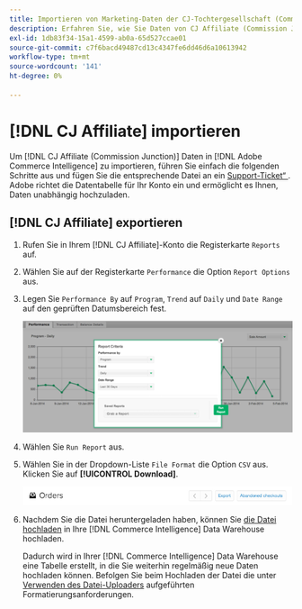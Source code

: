 ```yaml
---
title: Importieren von Marketing-Daten der CJ-Tochtergesellschaft (Commission Junction)
description: Erfahren Sie, wie Sie Daten von CJ Affiliate (Commission Junction) in  [!DNL Commerce Intelligence].L Commerce Intelligence] importieren.
exl-id: 1db83f34-15a1-4599-ab0a-65d527ccae01
source-git-commit: c7f6bacd49487cd13c4347fe6dd46d6a10613942
workflow-type: tm+mt
source-wordcount: '141'
ht-degree: 0%

---
```


# [!DNL CJ Affiliate] importieren

Um [!DNL CJ Affiliate (Commission Junction)] Daten in [!DNL Adobe Commerce Intelligence] zu importieren, führen Sie einfach die folgenden Schritte aus und fügen Sie die entsprechende Datei an ein [Support-Ticket“ ](https://experienceleague.adobe.com/docs/commerce-knowledge-base/kb/troubleshooting/miscellaneous/mbi-service-policies.html). Adobe richtet die Datentabelle für Ihr Konto ein und ermöglicht es Ihnen, Daten unabhängig hochzuladen.

## [!DNL CJ Affiliate] exportieren

1. Rufen Sie in Ihrem [!DNL CJ Affiliate]-Konto die Registerkarte `Reports` auf.

1. Wählen Sie auf der Registerkarte `Performance` die Option `Report Options` aus.

1. Legen Sie `Performance By` auf `Program`, `Trend` auf `Daily` und `Date Range` auf den geprüften Datumsbereich fest.

   ![export-cj-afffiliate-data](../../../assets/export-cj-affiliate-data-1.png)<!--{:.zoom}-->

1. Wählen Sie `Run Report` aus.

1. Wählen Sie in der Dropdown-Liste `File Format` die Option `CSV` aus.  Klicken Sie auf **[!UICONTROL Download]**.

   ![Exportieren von CJ-Affiliate-Daten](../../../assets/export-an-individual-order-2.jpg)<!--{:.zoom}-->

1. Nachdem Sie die Datei heruntergeladen haben, können Sie [die Datei hochladen](../connecting-data/using-file-uploader.md) in Ihre [!DNL Commerce Intelligence] Data Warehouse hochladen.

   Dadurch wird in Ihrer [!DNL Commerce Intelligence] Data Warehouse eine Tabelle erstellt, in die Sie weiterhin regelmäßig neue Daten hochladen können. Befolgen Sie beim Hochladen der Datei die unter [Verwenden des Datei-Uploaders](../connecting-data/using-file-uploader.md) aufgeführten Formatierungsanforderungen.
